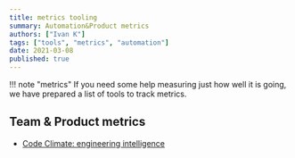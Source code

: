 ```yaml
---
title: metrics tooling
summary: Automation&Product metrics
authors: ["Ivan K"]
tags: ["tools", "metrics", "automation"]
date: 2021-03-08
published: true
---
```


!!! note "metrics"
    If you need some help measuring just how well it is going, we have prepared a list of tools to track metrics.

## Team & Product metrics

- [Code Climate: engineering intelligence][codeclimate]

<!-- resources -->
[codeclimate]: https://codeclimate.com/velocity

